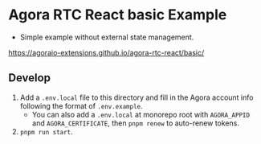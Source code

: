# Agora RTC React basic Example

- Simple example without external state management.

<https://agoraio-extensions.github.io/agora-rtc-react/basic/>

## Develop

1. Add a `.env.local` file to this directory and fill in the Agora account info following the format of `.env.example`.
   - You can also add a `.env.local` at monorepo root with `AGORA_APPID` and `AGORA_CERTIFICATE`, then `pnpm renew` to auto-renew tokens.
2. `pnpm run start`.
